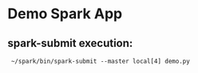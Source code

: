 # Demo Spark App

## spark-submit execution:

     ~/spark/bin/spark-submit --master local[4] demo.py
     
 